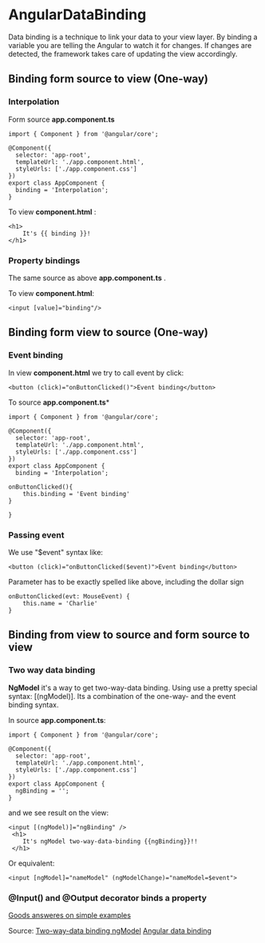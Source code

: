 # AngularDataBinding

Data binding is a technique to link your data to your view layer. By binding a variable you are telling the Angular to watch it for changes. If changes are detected, the framework takes care of updating the view accordingly.

## Binding form source to view (One-way)


### Interpolation

Form source **app.component.ts**
```
import { Component } from '@angular/core';

@Component({
  selector: 'app-root',
  templateUrl: './app.component.html',
  styleUrls: ['./app.component.css']
})
export class AppComponent {
  binding = 'Interpolation';
}
````

To view **component.html** :
```
<h1>
    It's {{ binding }}!
</h1>
```

### Property bindings

The same source as above **app.component.ts** .

To view **component.html**:
```
<input [value]="binding"/>
```

## Binding form view to source (One-way)

### Event binding

In view **component.html** we try to call event by click:
```
<button (click)="onButtonClicked()">Event binding</button>
```
To source **app.component.ts***
```
import { Component } from '@angular/core';

@Component({
  selector: 'app-root',
  templateUrl: './app.component.html',
  styleUrls: ['./app.component.css']
})
export class AppComponent {
  binding = 'Interpolation';

onButtonClicked(){
	this.binding = 'Event binding'
}

}
```

### Passing event

We use "\$event" syntax like:
```
<button (click)="onButtonClicked($event)">Event binding</button>
```
Parameter has to be exactly spelled like above, including the dollar sign
```
onButtonClicked(evt: MouseEvent) {
    this.name = 'Charlie'
}
```

## Binding from view to source and form source to view 

### Two way data binding

**NgModel** it's a way to get two-way-data binding. Using use a pretty special syntax: [(ngModel)]. Its a combination of the one-way- and the event binding syntax.

In source **app.component.ts**:
```
import { Component } from '@angular/core';

@Component({
  selector: 'app-root',
  templateUrl: './app.component.html',
  styleUrls: ['./app.component.css']
})
export class AppComponent {
  ngBinding = ''; 
}

```

and we see result on the view:
```
<input [(ngModel)]="ngBinding" />
 <h1>
    It's ngModel two-way-data-binding {{ngBinding}}!!
 </h1>
```

Or equivalent:
```
<input [ngModel]="nameModel" (ngModelChange)="nameModel=$event">
```

### @Input() and @Output decorator binds a property

[Goods answeres on simple examples](https://stackoverflow.com/questions/40077142/what-is-the-difference-betwen-input-and-output-in-angular2)

Source:
[Two-way-data binding ngModel](https://www.pluralsight.com/guides/one-and-two-way-data-binding-angular)
[Angular data binding](https://malcoded.com/posts/angular-data-binding/?fbclid=IwAR2MqBaP6NeS4vwHBUfYf03VaSYLpI6Vv6tBW1ImEeTTH9QjsoN-NSE_4SQ)